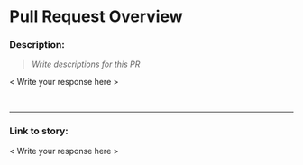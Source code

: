 # Pull Request Overview

### Description:

> _Write descriptions for this PR_

< Write your response here >

<br>

---

### Link to story:

< Write your response here >
